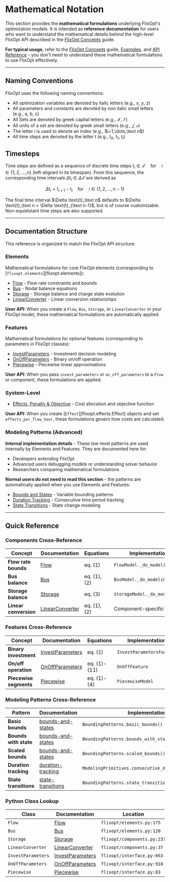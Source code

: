 
# Mathematical Notation

This section provides the **mathematical formulations** underlying FlixOpt's optimization models. It is intended as **reference documentation** for users who want to understand the mathematical details behind the high-level FlixOpt API described in the [FlixOpt Concepts](../index.md) guide.

**For typical usage**, refer to the [FlixOpt Concepts](../index.md) guide, [Examples](../../examples/), and [API Reference](../../api-reference/) - you don't need to understand these mathematical formulations to use FlixOpt effectively.

---

## Naming Conventions

FlixOpt uses the following naming conventions:

- All optimization variables are denoted by italic letters (e.g., $x$, $y$, $z$)
- All parameters and constants are denoted by non italic small letters (e.g., $\text{a}$, $\text{b}$, $\text{c}$)
- All Sets are denoted by greek capital letters (e.g., $\mathcal{F}$, $\mathcal{E}$)
- All units of a set are denoted by greek small letters (e.g., $\mathcal{f}$, $\mathcal{e}$)
- The letter $i$ is used to denote an index (e.g., $i=1,\dots,\text n$)
- All time steps are denoted by the letter $\text{t}$ (e.g., $\text{t}_0$, $\text{t}_1$, $\text{t}_i$)

## Timesteps
Time steps are defined as a sequence of discrete time steps $\text{t}_i \in \mathcal{T} \quad \text{for} \quad i \in \{1, 2, \dots, \text{n}\}$ (left-aligned in its timespan).
From this sequence, the corresponding time intervals $\Delta \text{t}_i \in \Delta \mathcal{T}$ are derived as

$$\Delta \text{t}_i = \text{t}_{i+1} - \text{t}_i \quad \text{for} \quad i \in \{1, 2, \dots, \text{n}-1\}$$

The final time interval $\Delta \text{t}_\text n$ defaults to $\Delta \text{t}_\text n = \Delta \text{t}_{\text n-1}$, but is of course customizable.
Non-equidistant time steps are also supported.

---

## Documentation Structure

This reference is organized to match the FlixOpt API structure:

### Elements
Mathematical formulations for core FlixOpt elements (corresponding to [`flixopt.elements`][flixopt.elements]):

- [Flow](elements/Flow.md) - Flow rate constraints and bounds
- [Bus](elements/Bus.md) - Nodal balance equations
- [Storage](elements/Storage.md) - Storage balance and charge state evolution
- [LinearConverter](elements/LinearConverter.md) - Linear conversion relationships

**User API:** When you create a `Flow`, `Bus`, `Storage`, or `LinearConverter` in your FlixOpt model, these mathematical formulations are automatically applied.

### Features
Mathematical formulations for optional features (corresponding to parameters in FlixOpt classes):

- [InvestParameters](features/InvestParameters.md) - Investment decision modeling
- [OnOffParameters](features/OnOffParameters.md) - Binary on/off operation
- [Piecewise](features/Piecewise.md) - Piecewise linear approximations

**User API:** When you pass `invest_parameters` or `on_off_parameters` to a `Flow` or component, these formulations are applied.

### System-Level
- [Effects, Penalty & Objective](effects-penalty-objective.md) - Cost allocation and objective function

**User API:** When you create [`Effect`][flixopt.effects.Effect] objects and set `effects_per_flow_hour`, these formulations govern how costs are calculated.

### Modeling Patterns (Advanced)
**Internal implementation details** - These low-level patterns are used internally by Elements and Features. They are documented here for:

- Developers extending FlixOpt
- Advanced users debugging models or understanding solver behavior
- Researchers comparing mathematical formulations

**Normal users do not need to read this section** - the patterns are automatically applied when you use Elements and Features:

- [Bounds and States](modeling-patterns/bounds-and-states.md) - Variable bounding patterns
- [Duration Tracking](modeling-patterns/duration-tracking.md) - Consecutive time period tracking
- [State Transitions](modeling-patterns/state-transitions.md) - State change modeling

---

## Quick Reference

### Components Cross-Reference

| Concept | Documentation | Equations | Implementation | Location |
|---------|---------------|-----------|----------------|----------|
| **Flow rate bounds** | [Flow](elements/Flow.md) | eq. (1) | `FlowModel._do_modeling()` | `elements.py:350+` |
| **Bus balance** | [Bus](elements/Bus.md) | eq. (1), (2) | `BusModel._do_modeling()` | `elements.py:751` |
| **Storage balance** | [Storage](elements/Storage.md) | eq. (3) | `StorageModel._do_modeling()` | `components.py:838-842` |
| **Linear conversion** | [LinearConverter](elements/LinearConverter.md) | eq. (1), (2) | Component-specific | `components.py:37+` |

### Features Cross-Reference

| Concept | Documentation | Equations | Implementation |
|---------|---------------|-----------|----------------|
| **Binary investment** | [InvestParameters](features/InvestParameters.md) | eq. (1) | `InvestParametersFeature` |
| **On/off operation** | [OnOffParameters](features/OnOffParameters.md) | eq. (1)-(11) | `OnOffFeature` |
| **Piecewise segments** | [Piecewise](features/Piecewise.md) | eq. (1)-(4) | `PiecewiseModel` |

### Modeling Patterns Cross-Reference

| Pattern | Documentation | Implementation |
|---------|---------------|----------------|
| **Basic bounds** | [bounds-and-states](modeling-patterns/bounds-and-states.md#basic-bounds) | `BoundingPatterns.basic_bounds()` |
| **Bounds with state** | [bounds-and-states](modeling-patterns/bounds-and-states.md#bounds-with-state) | `BoundingPatterns.bounds_with_state()` |
| **Scaled bounds** | [bounds-and-states](modeling-patterns/bounds-and-states.md#scaled-bounds) | `BoundingPatterns.scaled_bounds()` |
| **Duration tracking** | [duration-tracking](modeling-patterns/duration-tracking.md) | `ModelingPrimitives.consecutive_duration_tracking()` |
| **State transitions** | [state-transitions](modeling-patterns/state-transitions.md) | `BoundingPatterns.state_transition_bounds()` |

### Python Class Lookup

| Class | Documentation | Location |
|-------|---------------|----------|
| `Flow` | [Flow](elements/Flow.md) | `flixopt/elements.py:175` |
| `Bus` | [Bus](elements/Bus.md) | `flixopt/elements.py:120` |
| `Storage` | [Storage](elements/Storage.md) | `flixopt/components.py:237` |
| `LinearConverter` | [LinearConverter](elements/LinearConverter.md) | `flixopt/components.py:37` |
| `InvestParameters` | [InvestParameters](features/InvestParameters.md) | `flixopt/interface.py:663` |
| `OnOffParameters` | [OnOffParameters](features/OnOffParameters.md) | `flixopt/interface.py:918` |
| `Piecewise` | [Piecewise](features/Piecewise.md) | `flixopt/interface.py:83` |
